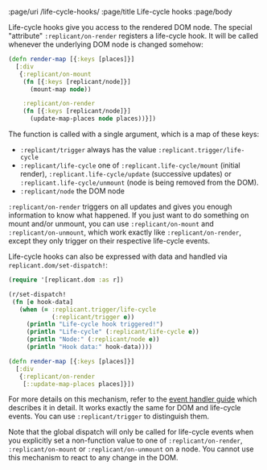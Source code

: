 :page/uri /life-cycle-hooks/
:page/title Life-cycle hooks
:page/body

Life-cycle hooks give you access to the rendered DOM node. The special
"attribute" `:replicant/on-render` registers a life-cycle hook. It will be
called whenever the underlying DOM node is changed somehow:

```clj
(defn render-map [{:keys [places]}]
  [:div
   {:replicant/on-mount
    (fn [{:keys [replicant/node]}]
      (mount-map node))

    :replicant/on-render
    (fn [{:keys [replicant/node]}]
      (update-map-places node places))}])
```

The function is called with a single argument, which is a map of these keys:

- `:replicant/trigger` always has the value `:replicant.trigger/life-cycle`
- `:replicant/life-cycle` one of `:replicant.life-cycle/mount` (initial render),
  `:replicant.life-cycle/update` (successive updates) or
  `:replicant.life-cycle/unmount` (node is being removed from the DOM).
- `:replicant/node` the DOM node

`:replicant/on-render` triggers on all updates and gives you enough information
to know what happened. If you just want to do something on mount and/or unmount,
you can use `:replicant/on-mount` and `:replicant/on-unmount`, which work
exactly like `:replicant/on-render`, except they only trigger on their
respective life-cycle events.

Life-cycle hooks can also be expressed with data and handled via
`replicant.dom/set-dispatch!`:

```clj
(require '[replicant.dom :as r])

(r/set-dispatch!
 (fn [e hook-data]
   (when (= :replicant.trigger/life-cycle
            (:replicant/trigger e))
     (println "Life-cycle hook triggered!")
     (println "Life-cycle" (:replicant/life-cycle e))
     (println "Node:" (:replicant/node e))
     (println "Hook data:" hook-data))))

(defn render-map [{:keys [places]}]
  [:div
   {:replicant/on-render
    [::update-map-places places]}])
```

For more details on this mechanism, refer to the [event handler
guide](/event-handlers/) which describes it in detail. It works exactly
the same for DOM and life-cycle events. You can use `:replicant/trigger` to
distinguish them.

Note that the global dispatch will only be called for life-cycle events when you
explicitly set a non-function value to one of `:replicant/on-render`,
`:replicant/on-mount` or `:replicant/on-unmount` on a node. You cannot use this
mechanism to react to any change in the DOM.
